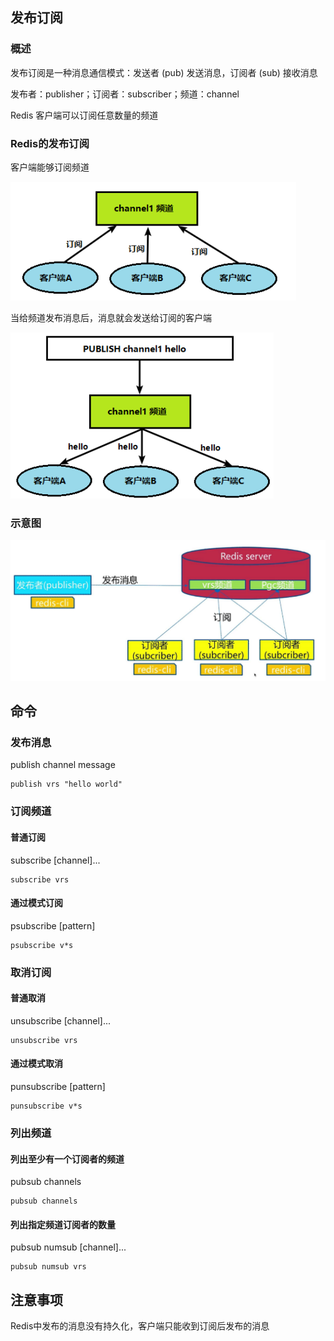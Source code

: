 ## 发布订阅

### 概述

发布订阅是一种消息通信模式：发送者 (pub) 发送消息，订阅者 (sub) 接收消息

发布者：publisher；订阅者：subscriber；频道：channel

Redis 客户端可以订阅任意数量的频道

### Redis的发布订阅

客户端能够订阅频道

![](./images/image-20210627011522707.png)

当给频道发布消息后，消息就会发送给订阅的客户端

![](./images/image-20210627011559379.png)

### 示意图

![](./images/image-20210623090814464.png)



## 命令

### 发布消息

publish channel message

```shell
publish vrs "hello world"
```

### 订阅频道

#### 普通订阅

subscribe [channel]...

```shell
subscribe vrs
```

#### 通过模式订阅

psubscribe [pattern]

```shell
psubscribe v*s
```

### 取消订阅

#### 普通取消

unsubscribe [channel]...

```shell
unsubscribe vrs
```

#### 通过模式取消

punsubscribe [pattern]

```shell
punsubscribe v*s
```

### 列出频道

#### 列出至少有一个订阅者的频道

pubsub channels

```shell
pubsub channels
```

#### 列出指定频道订阅者的数量

pubsub numsub [channel]...

```shell
pubsub numsub vrs
```



## 注意事项

Redis中发布的消息没有持久化，客户端只能收到订阅后发布的消息